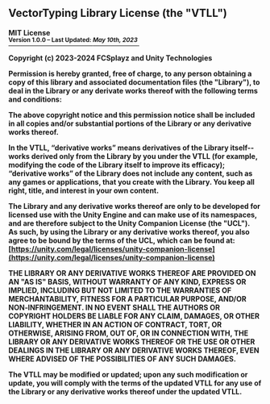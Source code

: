 <b><h2> VectorTyping Library License (the "VTLL") </h2>

MIT License
<br/><ins><sup>Version 1.0.0 – Last Updated: <i>May 10th, 2023</i></sup>&nbsp;</ins>

Copyright (c) 2023-2024 FCSplayz and Unity Technologies
  
Permission is hereby granted, free of charge, to any person obtaining a copy
of this library and associated documentation files (the "Library"), to deal in
the Library or any derivate works thereof with the following terms and conditions:

The above copyright notice and this permission notice shall be included in
all copies and/or substantial portions of the Library or any derivative works thereof.

In the VTLL, “derivative works” means derivatives of the Library itself--works derived
only from the Library by you under the VTLL (for example, modifying the code of the
Library itself to improve its efficacy); “derivative works” of the Library does not
include any content, such as any games or applications, that you create with the Library.
You keep all right, title, and interest in your own content.

The Library and any derivative works thereof are only to be developed for licensed use
with the Unity Engine and can make use of its namespaces, and are therefore subject to
the Unity Companion License (the "UCL"). <br/>
As such, by using the Library or any derivative works thereof, you also agree to be
bound by the terms of the UCL, which can be found at:
[https://unity.com/legal/licenses/unity-companion-license](https://unity.com/legal/licenses/unity-companion-license)

THE LIBRARY OR ANY DERIVATIVE WORKS THEREOF ARE PROVIDED ON AN "AS IS" BASIS,
WITHOUT WARRANTY OF ANY KIND, EXPRESS OR IMPLIED, INCLUDING BUT NOT LIMITED TO
THE WARRANTIES OF MERCHANTABILITY, FITNESS FOR A PARTICULAR PURPOSE, AND/OR
NON‑INFRINGEMENT. IN NO EVENT SHALL THE AUTHORS OR COPYRIGHT HOLDERS BE LIABLE
FOR ANY CLAIM, DAMAGES, OR OTHER LIABILITY, WHETHER IN AN ACTION OF CONTRACT,
TORT, OR OTHERWISE, ARISING FROM, OUT OF, OR IN CONNECTION WITH, THE LIBRARY
OR ANY DERIVATIVE WORKS THEREOF OR THE USE OR OTHER DEALINGS IN THE LIBRARY OR
ANY DERIVATIVE WORKS THEREOF, EVEN WHERE ADVISED OF THE POSSIBILITIES OF ANY
SUCH DAMAGES.

The VTLL may be modified or updated; upon any such modification or update, you will comply with the terms
of the updated VTLL for any use of the Library or any derivative works thereof under the updated VTLL. </b>
